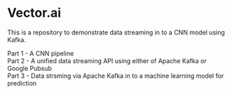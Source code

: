 # Vector.ai

This is a repository to demonstrate data streaming in to a CNN model using Kafka.  

Part 1 - A CNN pipeline  
Part 2 - A unified data streaming API using either of Apache Kafka or Google Pubsub  
Part 3 - Data strsming via Apache Kafka in to a machine learning model for prediction
